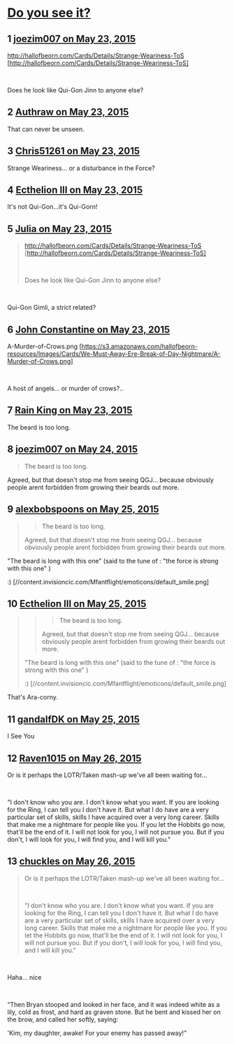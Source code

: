 # [Do you see it?](https://community.fantasyflightgames.com/topic/177696-do-you-see-it/)

## 1 [joezim007 on May 23, 2015](https://community.fantasyflightgames.com/topic/177696-do-you-see-it/?do=findComment&comment=1633224)

http://hallofbeorn.com/Cards/Details/Strange-Weariness-ToS [http://hallofbeorn.com/Cards/Details/Strange-Weariness-ToS]

 

Does he look like Qui-Gon Jinn to anyone else?

## 2 [Authraw on May 23, 2015](https://community.fantasyflightgames.com/topic/177696-do-you-see-it/?do=findComment&comment=1633229)

That can never be unseen.

## 3 [Chris51261 on May 23, 2015](https://community.fantasyflightgames.com/topic/177696-do-you-see-it/?do=findComment&comment=1633257)

Strange Weariness... or a disturbance in the Force?

## 4 [Ecthelion III on May 23, 2015](https://community.fantasyflightgames.com/topic/177696-do-you-see-it/?do=findComment&comment=1633432)

It's not Qui-Gon...it's Qui-Gorn!

## 5 [Julia on May 23, 2015](https://community.fantasyflightgames.com/topic/177696-do-you-see-it/?do=findComment&comment=1633435)

> http://hallofbeorn.com/Cards/Details/Strange-Weariness-ToS [http://hallofbeorn.com/Cards/Details/Strange-Weariness-ToS]
> 
>  
> 
> Does he look like Qui-Gon Jinn to anyone else?

 

Qui-Gon Gimli, a strict related?

## 6 [John Constantine on May 23, 2015](https://community.fantasyflightgames.com/topic/177696-do-you-see-it/?do=findComment&comment=1633460)

A-Murder-of-Crows.png [https://s3.amazonaws.com/hallofbeorn-resources/Images/Cards/We-Must-Away-Ere-Break-of-Day-Nightmare/A-Murder-of-Crows.png]

 

A host of angels... or murder of crows?..

## 7 [Rain King on May 23, 2015](https://community.fantasyflightgames.com/topic/177696-do-you-see-it/?do=findComment&comment=1633725)

The beard is too long.

## 8 [joezim007 on May 24, 2015](https://community.fantasyflightgames.com/topic/177696-do-you-see-it/?do=findComment&comment=1633860)

> The beard is too long.

Agreed, but that doesn't stop me from seeing QGJ... because obviously people arent forbidden from growing their beards out more.

## 9 [alexbobspoons on May 25, 2015](https://community.fantasyflightgames.com/topic/177696-do-you-see-it/?do=findComment&comment=1634651)

> > The beard is too long.
> 
> Agreed, but that doesn't stop me from seeing QGJ... because obviously people arent forbidden from growing their beards out more.

"The beard is long with this one" (said to the tune of : "the force is strong with this one" )

:) [//content.invisioncic.com/Mfantflight/emoticons/default_smile.png]

## 10 [Ecthelion III on May 25, 2015](https://community.fantasyflightgames.com/topic/177696-do-you-see-it/?do=findComment&comment=1634689)

> > > The beard is too long.
> > 
> > Agreed, but that doesn't stop me from seeing QGJ... because obviously people arent forbidden from growing their beards out more.
> 
> "The beard is long with this one" (said to the tune of : "the force is strong with this one" )
> 
> :) [//content.invisioncic.com/Mfantflight/emoticons/default_smile.png]

That's Ara-corny.

## 11 [gandalfDK on May 25, 2015](https://community.fantasyflightgames.com/topic/177696-do-you-see-it/?do=findComment&comment=1635379)

I See You

## 12 [Raven1015 on May 26, 2015](https://community.fantasyflightgames.com/topic/177696-do-you-see-it/?do=findComment&comment=1635482)

Or is it perhaps the LOTR/Taken mash-up we've all been waiting for...

 

"I don't know who you are. I don't know what you want. If you are looking for the Ring, I can tell you I don't have it. But what I do have are a very particular set of skills, skills I have acquired over a very long career. Skills that make me a nightmare for people like you. If you let the Hobbits go now, that'll be the end of it. I will not look for you, I will not pursue you. But if you don't, I will look for you, I will find you, and I will kill you."

## 13 [chuckles on May 26, 2015](https://community.fantasyflightgames.com/topic/177696-do-you-see-it/?do=findComment&comment=1635639)

> Or is it perhaps the LOTR/Taken mash-up we've all been waiting for...
> 
>  
> 
> "I don't know who you are. I don't know what you want. If you are looking for the Ring, I can tell you I don't have it. But what I do have are a very particular set of skills, skills I have acquired over a very long career. Skills that make me a nightmare for people like you. If you let the Hobbits go now, that'll be the end of it. I will not look for you, I will not pursue you. But if you don't, I will look for you, I will find you, and I will kill you."

 

Haha... nice

 

“Then Bryan stooped and looked in her face, and it was indeed white as a lily, cold as frost, and hard as graven stone. But he bent and kissed her on the brow, and called her softly, saying:

'Kim, my daughter, awake! For your enemy has passed away!”

